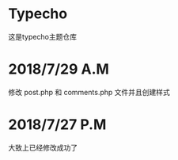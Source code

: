 # Typecho
  这是typecho主题仓库
# 2018/7/29 A.M
  修改 post.php 和 comments.php 文件并且创建样式
# 2018/7/27 P.M
  大致上已经修改成功了

